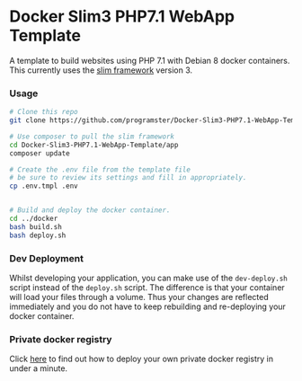 # Docker Slim3 PHP7.1 WebApp Template

A template to build websites using PHP 7.1 with Debian 8 docker containers. This currently uses the [slim framework](http://www.slimframework.com/) version 3.

### Usage

```bash
# Clone this repo
git clone https://github.com/programster/Docker-Slim3-PHP7.1-WebApp-Template.git

# Use composer to pull the slim framework
cd Docker-Slim3-PHP7.1-WebApp-Template/app
composer update

# Create the .env file from the template file
# be sure to review its settings and fill in appropriately.
cp .env.tmpl .env


# Build and deploy the docker container.
cd ../docker
bash build.sh
bash deploy.sh
```

### Dev Deployment
Whilst developing your application, you can make use of the `dev-deploy.sh` script instead
of the `deploy.sh` script. The difference is that your container will load your files through a 
volume. Thus your changes are reflected immediately and you do not have to keep rebuilding and 
re-deploying your docker container.

### Private docker registry
Click [here](http://blog.programster.org/2015/03/17/run-your-own-private-docker-registry/) to find out how to deploy your own private docker registry in under a minute.
